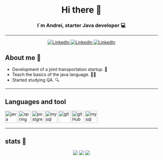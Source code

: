 <div id="header" align="center">
    <h1>Hi there 👋</h1>
    <h3>I`m Andrei, starter Java developer 💻</h3>
</div>

---
<div id="link" align="center">
    <a href="https://www.instagram.com/make.slob">
        <img src="https://img.shields.io/badge/Instagram-ab4e52?style=for-the-badge&logo=instagram&logoColor=white" alt="LinkedIn"/>
    </a>
    <a href="https://vk.com/make.slob">
        <img src="https://img.shields.io/badge/vk-ab4e52?style=for-the-badge&logo=vk&logoColor=white" alt="LinkedIn"/>
    </a>
    <a href="https://t.me/Labisys">
        <img src="https://img.shields.io/badge/Telegram-ab4e52?style=for-the-badge&logo=telegram&logoColor=white" alt="LinkedIn"/>
    </a>
</div>

## About me 📝

- Development of a joint transportation startup. 🚌
- Teach the basics of the java language. 👨‍🏫
- Started studying QA. 🔍

---
## Languages and tool
<div id="lang">
<img src="https://cdn.jsdelivr.net/gh/devicons/devicon/icons/java/java-original-wordmark.svg" title="java" width="40" height="40"/>
<img src="https://cdn.jsdelivr.net/gh/devicons/devicon/icons/spring/spring-original-wordmark.svg" title="spring" width="40" height="40"/>
<img src="https://cdn.jsdelivr.net/gh/devicons/devicon/icons/postgresql/postgresql-original-wordmark.svg" title="postgreSql" width="40" height="40"/>
<img src="https://cdn.jsdelivr.net/gh/devicons/devicon/icons/mysql/mysql-original-wordmark.svg" title="mysql" width="40" height="40"/>
<img src="https://cdn.jsdelivr.net/gh/devicons/devicon/icons/git/git-original-wordmark.svg" title="git" width="40" height="40"/>
<img src="https://cdn.jsdelivr.net/gh/devicons/devicon/icons/github/github-original-wordmark.svg" title="gitHub" width="40" height="40"/>
<img src="https://cdn.jsdelivr.net/gh/devicons/devicon/icons/androidstudio/androidstudio-original.svg" title="mysql" width="40" height="40"/>
</div>

---
## stats 📃
<div id="stats" align="center">
    <img src="http://github-profile-summary-cards.vercel.app/api/cards/profile-details?username=Labisy&theme=aura_dark"/>
    <img src="http://github-profile-summary-cards.vercel.app/api/cards/repos-per-language?username=Labisy&theme=aura_dark"/>
    <img src="http://github-profile-summary-cards.vercel.app/api/cards/stats?username=Labisy&theme=aura_dark"/>
</div> 
  
          
          
          
